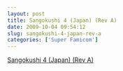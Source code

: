 ```yaml
---
layout: post
title: Sangokushi 4 (Japan) (Rev A)
date: 2009-10-04 09:54:12
slug: sangokushi-4-japan-rev-a
categories: ['Super Famicom']
---
```


[Sangokushi 4 (Japan) (Rev A)](http://superfamicom.org/info/sangokushi-4/ "Sangokushi 4")
